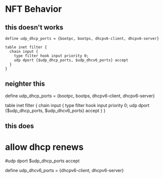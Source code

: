 # NFT Behavior

## this doesn't works

```
define udp_dhcp_ports = {bootpc, bootps, dhcpv6-client, dhcpv6-server}
```

```
table inet filter {
  chain input {
    type filter hook input priority 0;
    udp dport {$udp_dhcp_ports, $udp_dhcv6_ports} accept
  }
}
```

## neighter this

define udp_dhcp_ports = {bootpc, bootps, dhcpv6-client, dhcpv6-server}

table inet filter {
  chain input {
    type filter hook input priority 0;
    udp dport {$udp_dhcp_ports, $udp_dhcv6_ports} accept
  }
}

## this does

# allow dhcp renews
#udp dport $udp_dhcp_ports accept

  define udp_dhcv6_ports = {dhcpv6-client, dhcpv6-server}
